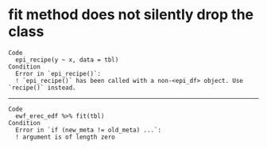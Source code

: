 # fit method does not silently drop the class

    Code
      epi_recipe(y ~ x, data = tbl)
    Condition
      Error in `epi_recipe()`:
      ! `epi_recipe()` has been called with a non-<epi_df> object. Use `recipe()` instead.

---

    Code
      ewf_erec_edf %>% fit(tbl)
    Condition
      Error in `if (new_meta != old_meta) ...`:
      ! argument is of length zero

